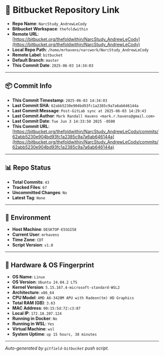 # 🔗 Bitbucket Repository Link

- **Repo Name**: `NarcStudy_AndrewLeCody`
- **Bitbucket Workspace**: `thefoldwithin`
- **Remote URL**: [https://bitbucket.org/thefoldwithin/NarcStudy_AndrewLeCody](https://bitbucket.org/thefoldwithin/NarcStudy_AndrewLeCody)
- **Local Repo Path**: `/home/mrhavens/narcwork/NarcStudy_AndrewLeCody`
- **Remote Label**: `bitbucket`
- **Default Branch**: `master`
- **This Commit Date**: `2025-06-03 14:34:03`

---

## 📦 Commit Info

- **This Commit Timestamp**: `2025-06-03 14:34:03`
- **Last Commit SHA**: `62abb5230e904bd93fc1a2385c9a7a6ab646144a`
- **Last Commit Message**: `Post-GitLab sync at 2025-06-03 14:29:43`
- **Last Commit Author**: `Mark Randall Havens <mark.r.havens@gmail.com>`
- **Last Commit Date**: `Tue Jun 3 14:33:50 2025 -0500`
- **This Commit URL**: [https://bitbucket.org/thefoldwithin/NarcStudy_AndrewLeCody/commits/62abb5230e904bd93fc1a2385c9a7a6ab646144a](https://bitbucket.org/thefoldwithin/NarcStudy_AndrewLeCody/commits/62abb5230e904bd93fc1a2385c9a7a6ab646144a)

---

## 📊 Repo Status

- **Total Commits**: `43`
- **Tracked Files**: `67`
- **Uncommitted Changes**: `No`
- **Latest Tag**: `None`

---

## 🧭 Environment

- **Host Machine**: `DESKTOP-E5SGI58`
- **Current User**: `mrhavens`
- **Time Zone**: `CDT`
- **Script Version**: `v1.0`

---

## 🧬 Hardware & OS Fingerprint

- **OS Name**: `Linux`
- **OS Version**: `Ubuntu 24.04.2 LTS`
- **Kernel Version**: `5.15.167.4-microsoft-standard-WSL2`
- **Architecture**: `x86_64`
- **CPU Model**: `AMD A6-3420M APU with Radeon(tm) HD Graphics`
- **Total RAM (GB)**: `3.63`
- **MAC Address**: `00:15:5d:72:c3:87`
- **Local IP**: `172.18.207.124`
- **Running in Docker**: `No`
- **Running in WSL**: `Yes`
- **Virtual Machine**: `wsl`
- **System Uptime**: `up 15 hours, 38 minutes`

---

_Auto-generated by `gitfield-bitbucket` push script._
